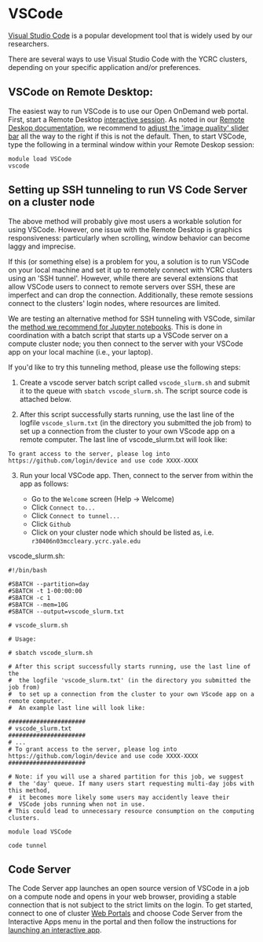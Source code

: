 # VSCode

[Visual Studio Code](https://code.visualstudio.com) is a popular development tool that is widely used by our researchers.

There are several ways to use Visual Studio Code with the YCRC clusters, depending on your specific application and/or preferences.


## VSCode on Remote Desktop:

The easiest way to run VSCode is to use our Open OnDemand web portal. First, start a Remote Desktop [interactive session](/clusters-at-yale/access/ood/#launch-an-interactive-app). As noted in our [Remote Deskop documentation](/clusters-at-yale/access/ood-remote-desktop/), we recommend to [adjust the 'image quality' slider bar](/clusters-at-yale/access/ood-remote-desktop/#graphics-quality) all the way to the right if this is not the default. Then, to start VSCode, type the following in a terminal window within your Remote Deskop session:

```
module load VSCode
vscode
```

## Setting up SSH tunneling to run VS Code Server on a cluster node

The above method will probably give most users a workable solution for using VSCode. However, one issue with the Remote Desktop is graphics responsiveness: particularly when scrolling, window behavior can become laggy and imprecise.

If this (or something else) is a problem for you, a solution is to run VSCode on your local machine and set it up to remotely connect with YCRC clusters using an 'SSH tunnel'. However, while there are several extensions that allow VSCode users to connect to remote servers over SSH, these are imperfect and can drop the connection. Additionally, these remote sessions connect to the clusters' login nodes, where resources are limited.

We are testing an alternative method for SSH tunneling with VSCode, similar the [method we recommend for Jupyter notebooks](/clusters-at-yale/guides/jupyter_ssh/). This is done in coordination with a batch script that starts up a VSCode server on a compute cluster node; you then connect to the server with your VSCode app on your local machine (i.e., your laptop).

If you'd like to try this tunneling method, please use the following steps:

1. Create a vscode server batch script called `vscode_slurm.sh` and submit it to the queue with `sbatch vscode_slurm.sh`. The script source code is attached below.

 2. After this script successfully starts running, use the last line of the logfile `vscode_slurm.txt` (in the directory you submitted the job from) to set up a connection from the cluster to your own VScode app on a remote computer. The last line of vscode_slurm.txt will look like:
```
To grant access to the server, please log into https://github.com/login/device and use code XXXX-XXXX
```
						      
3. Run your local VSCode app. Then, connect to the server from within the app as follows: 

    - Go to the `Welcome` screen (Help -> Welcome)
    - Click `Connect to...` 
    - Click `Connect to tunnel...`
    - Click `Github` 
    - Click on your cluster node which should be listed as, i.e. `r30406n03mccleary.ycrc.yale.edu`

vscode_slurm.sh:
```
#!/bin/bash

#SBATCH --partition=day
#SBATCH -t 1-00:00:00
#SBATCH -c 1
#SBATCH --mem=10G
#SBATCH --output=vscode_slurm.txt

# vscode_slurm.sh

# Usage:

# sbatch vscode_slurm.sh

# After this script successfully starts running, use the last line of the
#  the logfile 'vscode_slurm.txt' (in the directory you submitted the job from)
#  to set up a connection from the cluster to your own VScode app on a remote computer.
#  An example last line will look like:

######################
# vscode_slurm.txt
######################
# ...
# To grant access to the server, please log into https://github.com/login/device and use code ​XXXX-XXXX
######################

# Note: if you will use a shared partition for this job, we suggest 
#  the 'day' queue. If many users start requesting multi-day jobs with this method,
#  it becomes more likely some users may accidently leave their
#  VSCode jobs running when not in use.
# This could lead to unnecessary resource consumption on the computing clusters.

module load VSCode

code tunnel
```

## Code Server

The Code Server app launches an open source version of VSCode in a job on a compute node and opens in your web browser, providing a stable connection that is not subject to the strict limits on the login.
To get started, connect to one of cluster [Web Portals](/clusters-at-yale/access/ood) and choose Code Server from the Interactive Apps menu in the portal and then follow the instructions for [launching an interactive app](/clusters-at-yale/access/ood/#launch-an-interactive-app).


